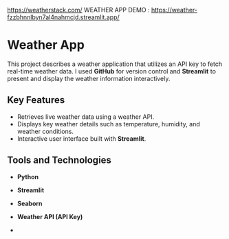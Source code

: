https://weatherstack.com/
  WEATHER APP DEMO : https://weather-fzzbhnnlbyn7al4nahmcjd.streamlit.app/


# Weather App

This project describes a weather application that utilizes an API key to fetch real-time weather data. I used **GitHub** for version control and **Streamlit** to present and display the weather information interactively.

## Key Features
- Retrieves live weather data using a weather API.
- Displays key weather details such as temperature, humidity, and weather conditions.
- Interactive user interface built with **Streamlit**.

## Tools and Technologies
- **Python**
- **Streamlit**
- **Seaborn**
- **Weather API (API Key)**

-   

